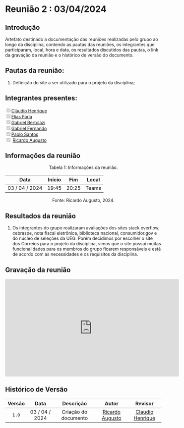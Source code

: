 # Reunião 2 : 03/04/2024

## Introdução

Artefato destinado a documentação das reuniões realizadas pelo grupo ao longo da disciplina, contendo as pautas das reuniões, os integrantes que participaram, local, hora e data, os resultados discutidos das pautas, o link da gravação da reunião e o histórico de versão do documento. 

## Pautas da reunião:
1. Definição do site a ser utilizado para o projeto da disciplina;

## Integrantes presentes:

<label><input type="checkbox" checked disabled>[Cláudio Henrique][ClaudioGH]</label><br>
<label><input type="checkbox" checked disabled>[Elias Faria][EliasGH]</label><br>
<label><input type="checkbox" checked disabled>[Gabriel Bertolazi][GabrielBGH]</label><br>
<label><input type="checkbox" checked disabled>[Gabriel Fernando][GabrielFGH]</label><br>
<label><input type="checkbox" checked disabled>[Pablo Santos][PabloGH]</label><br>
<label><input type="checkbox" checked disabled> [Ricardo Augusto][RicardoGH]</label><br>

## Informações da reunião

<div style="text-align: center">
<p> Tabela 1: Informações da reunião. </p>
</div>

| Data | Início | Fim | Local
|:-:|:-:|:-:|:-:|
| 03 / 04 / 2024 | 19:45 | 20:25 | Teams
<div style="text-align: center">
<p> Fonte: Ricardo Augusto, 2024. </p>
</div>

## Resultados da reunião
1. Os integrantes do grupo realizaram avaliações dos sites stack overflow, cebraspe, nota fiscal eletrônica, biblioteca nacional, consumidor.gov e do núcleo de seleções da UEG. Porém decidimos por escolher o site dos Correios para o projeto da disciplina, vimos que o site possui muitas funcionalidades para os membros do grupo ficarem responsáveis e está de acordo com as necessidades e os requisitos da disciplina.

## Gravação da reunião

<iframe width="560" height="315" src="https://www.youtube.com/embed/TxDbh_mndEI?si=75PHHBMNNaDVMxSk" title="YouTube video player" frameborder="0" allow="accelerometer; autoplay; clipboard-write; encrypted-media; gyroscope; picture-in-picture; web-share" referrerpolicy="strict-origin-when-cross-origin" allowfullscreen></iframe>

## Histórico de Versão

| Versão | Data | Descrição | Autor | Revisor
|:-:|:-:|:-:|:-:|:-:|
|`1.0`| 03 / 04 / 2024 | Criação do documento| [Ricardo Augusto][RicardoGH] | [Claudio Henrique][ClaudioGH]



[ClaudioGH]: https://github.com/claudiohsc
[EliasGH]: https://github.com/EliasOliver21
[GabrielBGH]: https://github.com/Bertolazi
[GabrielFGH]: https://github.com/MMcLovin
[PabloGH]: https://github.com/pabloheika
[RicardoGH]: https://www.github.com/avmricardo
